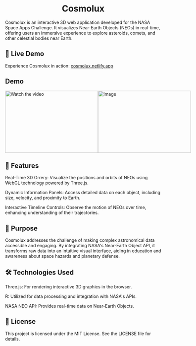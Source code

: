 <h1 align="center">Cosmolux</h1>

Cosmolux is an interactive 3D web application developed for the NASA Space Apps Challenge. It visualizes Near-Earth Objects (NEOs) in real-time, offering users an immersive experience to explore asteroids, comets, and other celestial bodies near Earth.

## 🔗 Live Demo
Experience Cosmolux in action: [cosmolux.netlify.app](https://cosmolux.netlify.app)

## Demo
<div style="display: flex; align-items: center; justify-content: space-between;">
    <a href="https://youtu.be/dq9ZfvG0D70" title="Click to watch the video">
        <img src="http://img.youtube.com/vi/dq9ZfvG0D70/0.jpg" alt="Watch the video" style="width: 300px; height: 200px;"/>
    </a>
    <img src="https://github.com/user-attachments/assets/9c3996b4-6e91-49c6-8f37-53e1796735d2" alt="Image" style="width: 300px; height: 200px;"/>
</div>


## 🌌 Features
Real-Time 3D Orrery: Visualize the positions and orbits of NEOs using WebGL technology powered by Three.js.

Dynamic Information Panels: Access detailed data on each object, including size, velocity, and proximity to Earth.

Interactive Timeline Controls: Observe the motion of NEOs over time, enhancing understanding of their trajectories.

## 🚀 Purpose
Cosmolux addresses the challenge of making complex astronomical data accessible and engaging. By integrating NASA's Near-Earth Object API, it transforms raw data into an intuitive visual interface, aiding in education and awareness about space hazards and planetary defense.

## 🛠️ Technologies Used
Three.js: For rendering interactive 3D graphics in the browser.

R: Utilized for data processing and integration with NASA's APIs.

NASA NEO API: Provides real-time data on Near-Earth Objects.

## 📄 License
This project is licensed under the MIT License. See the LICENSE file for details.
